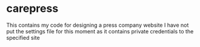 # carepress
This contains my code for designing a press company website
I have not put the settings file for this moment as it contains private credentials to the specified site
